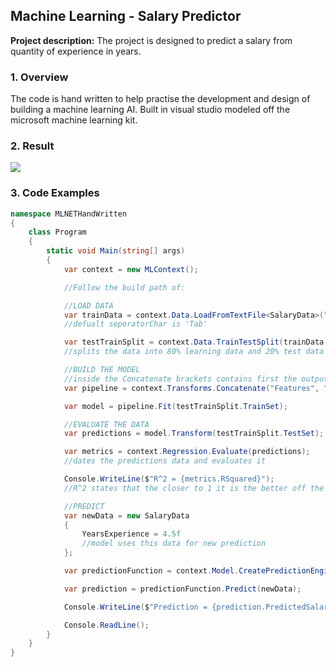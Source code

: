 ## Machine Learning - Salary Predictor 

**Project description:** The project is designed to predict a salary from quantity of experience in years.

### 1. Overview

The code is hand written to help practise the development and design of building a machine learning AI. Built in visual studio modeled off the microsoft machine learning kit.

### 2. Result

<img src="images/dummy_thumbnail.jpg?raw=true"/>

### 3. Code Examples

```C#
namespace MLNETHandWritten
{
    class Program
    {
        static void Main(string[] args)
        {
            var context = new MLContext();

            //Follow the build path of:

            //LOAD DATA
            var trainData = context.Data.LoadFromTextFile<SalaryData>("./MOCK_DATA.csv", hasHeader: true, separatorChar: ',');
            //defualt seperatorChar is 'Tab'

            var testTrainSplit = context.Data.TrainTestSplit(trainData, testFraction: 0.2);
            //splits the data into 80% learning data and 20% test data which we can use to test the model. Gives a 'TrainSet' and a 'TestSet'.

            //BUILD THE MODEL
            //inside the Concatenate brackets contains first the output to be followed by the input which can be as many columns as desired
            var pipeline = context.Transforms.Concatenate("Features", "YearsExperience").Append(context.Regression.Trainers.LbfgsPoissonRegression());

            var model = pipeline.Fit(testTrainSplit.TrainSet);

            //EVALUATE THE DATA
            var predictions = model.Transform(testTrainSplit.TestSet);

            var metrics = context.Regression.Evaluate(predictions);
            //dates the predictions data and evaluates it

            Console.WriteLine($"R^2 = {metrics.RSquared}");
            //R^2 states that the closer to 1 it is the better off the model performs

            //PREDICT
            var newData = new SalaryData
            {
                YearsExperience = 4.5f
                //model uses this data for new prediction
            };

            var predictionFunction = context.Model.CreatePredictionEngine<SalaryData, SalaryPrediction>(model);

            var prediction = predictionFunction.Predict(newData);

            Console.WriteLine($"Prediction = {prediction.PredictedSalary}");

            Console.ReadLine();
        }
    }
}
```

